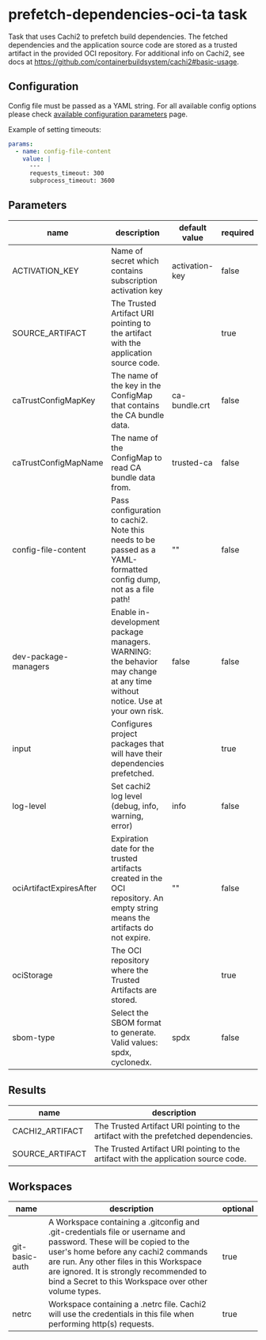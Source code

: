 # prefetch-dependencies-oci-ta task

Task that uses Cachi2 to prefetch build dependencies. The fetched dependencies and the
application source code are stored as a trusted artifact in the provided OCI repository.
For additional info on Cachi2, see docs at
https://github.com/containerbuildsystem/cachi2#basic-usage.

## Configuration

Config file must be passed as a YAML string. For all available config options please check
[available configuration parameters] page.

Example of setting timeouts:

```yaml
params:
  - name: config-file-content
    value: |
      ---
      requests_timeout: 300
      subprocess_timeout: 3600
```

[available configuration parameters]: https://github.com/containerbuildsystem/cachi2?tab=readme-ov-file#available-configuration-parameters

## Parameters
|name|description|default value|required|
|---|---|---|---|
|ACTIVATION_KEY|Name of secret which contains subscription activation key|activation-key|false|
|SOURCE_ARTIFACT|The Trusted Artifact URI pointing to the artifact with the application source code.||true|
|caTrustConfigMapKey|The name of the key in the ConfigMap that contains the CA bundle data.|ca-bundle.crt|false|
|caTrustConfigMapName|The name of the ConfigMap to read CA bundle data from.|trusted-ca|false|
|config-file-content|Pass configuration to cachi2. Note this needs to be passed as a YAML-formatted config dump, not as a file path! |""|false|
|dev-package-managers|Enable in-development package managers. WARNING: the behavior may change at any time without notice. Use at your own risk. |false|false|
|input|Configures project packages that will have their dependencies prefetched.||true|
|log-level|Set cachi2 log level (debug, info, warning, error)|info|false|
|ociArtifactExpiresAfter|Expiration date for the trusted artifacts created in the OCI repository. An empty string means the artifacts do not expire.|""|false|
|ociStorage|The OCI repository where the Trusted Artifacts are stored.||true|
|sbom-type|Select the SBOM format to generate. Valid values: spdx, cyclonedx.|spdx|false|

## Results
|name|description|
|---|---|
|CACHI2_ARTIFACT|The Trusted Artifact URI pointing to the artifact with the prefetched dependencies.|
|SOURCE_ARTIFACT|The Trusted Artifact URI pointing to the artifact with the application source code.|

## Workspaces
|name|description|optional|
|---|---|---|
|git-basic-auth|A Workspace containing a .gitconfig and .git-credentials file or username and password. These will be copied to the user's home before any cachi2 commands are run. Any other files in this Workspace are ignored. It is strongly recommended to bind a Secret to this Workspace over other volume types. |true|
|netrc|Workspace containing a .netrc file. Cachi2 will use the credentials in this file when performing http(s) requests. |true|
